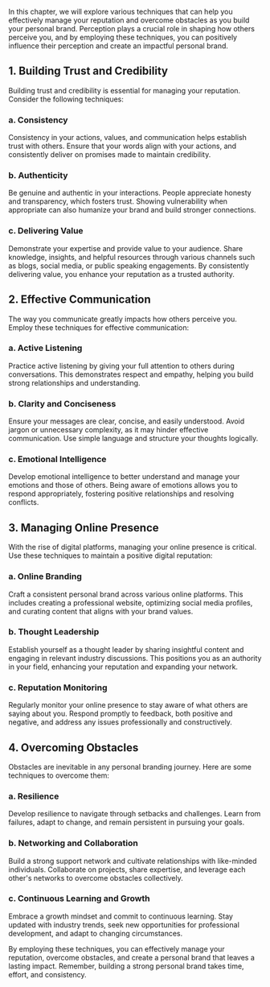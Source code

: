 
In this chapter, we will explore various techniques that can help you effectively manage your reputation and overcome obstacles as you build your personal brand. Perception plays a crucial role in shaping how others perceive you, and by employing these techniques, you can positively influence their perception and create an impactful personal brand.

1\. Building Trust and Credibility
---------------------------------

Building trust and credibility is essential for managing your reputation. Consider the following techniques:

### a. Consistency

Consistency in your actions, values, and communication helps establish trust with others. Ensure that your words align with your actions, and consistently deliver on promises made to maintain credibility.

### b. Authenticity

Be genuine and authentic in your interactions. People appreciate honesty and transparency, which fosters trust. Showing vulnerability when appropriate can also humanize your brand and build stronger connections.

### c. Delivering Value

Demonstrate your expertise and provide value to your audience. Share knowledge, insights, and helpful resources through various channels such as blogs, social media, or public speaking engagements. By consistently delivering value, you enhance your reputation as a trusted authority.

2\. Effective Communication
--------------------------

The way you communicate greatly impacts how others perceive you. Employ these techniques for effective communication:

### a. Active Listening

Practice active listening by giving your full attention to others during conversations. This demonstrates respect and empathy, helping you build strong relationships and understanding.

### b. Clarity and Conciseness

Ensure your messages are clear, concise, and easily understood. Avoid jargon or unnecessary complexity, as it may hinder effective communication. Use simple language and structure your thoughts logically.

### c. Emotional Intelligence

Develop emotional intelligence to better understand and manage your emotions and those of others. Being aware of emotions allows you to respond appropriately, fostering positive relationships and resolving conflicts.

3\. Managing Online Presence
---------------------------

With the rise of digital platforms, managing your online presence is critical. Use these techniques to maintain a positive digital reputation:

### a. Online Branding

Craft a consistent personal brand across various online platforms. This includes creating a professional website, optimizing social media profiles, and curating content that aligns with your brand values.

### b. Thought Leadership

Establish yourself as a thought leader by sharing insightful content and engaging in relevant industry discussions. This positions you as an authority in your field, enhancing your reputation and expanding your network.

### c. Reputation Monitoring

Regularly monitor your online presence to stay aware of what others are saying about you. Respond promptly to feedback, both positive and negative, and address any issues professionally and constructively.

4\. Overcoming Obstacles
-----------------------

Obstacles are inevitable in any personal branding journey. Here are some techniques to overcome them:

### a. Resilience

Develop resilience to navigate through setbacks and challenges. Learn from failures, adapt to change, and remain persistent in pursuing your goals.

### b. Networking and Collaboration

Build a strong support network and cultivate relationships with like-minded individuals. Collaborate on projects, share expertise, and leverage each other's networks to overcome obstacles collectively.

### c. Continuous Learning and Growth

Embrace a growth mindset and commit to continuous learning. Stay updated with industry trends, seek new opportunities for professional development, and adapt to changing circumstances.

By employing these techniques, you can effectively manage your reputation, overcome obstacles, and create a personal brand that leaves a lasting impact. Remember, building a strong personal brand takes time, effort, and consistency.
